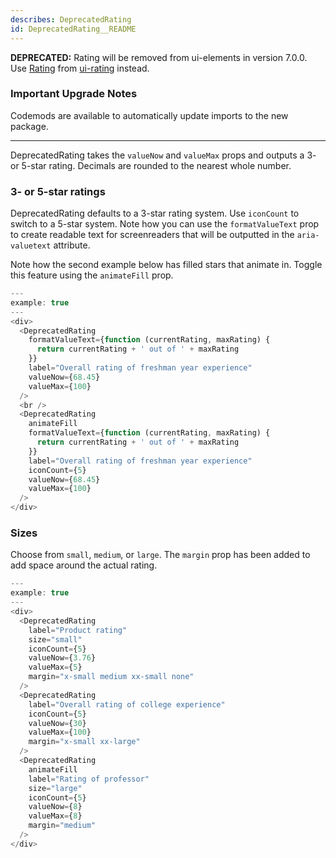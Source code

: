 ```yaml
---
describes: DeprecatedRating
id: DeprecatedRating__README
---
```


**DEPRECATED:** Rating will be removed from ui-elements in version 7.0.0. Use [Rating](#Rating) from [ui-rating](#ui-rating) instead.

### Important Upgrade Notes
Codemods are available to automatically update imports to the new package.

___


DeprecatedRating takes the `valueNow` and `valueMax` props and
outputs a 3- or 5-star rating. Decimals are rounded to the nearest
whole number.

### 3- or 5-star ratings

DeprecatedRating defaults to a 3-star rating system. Use `iconCount` to switch
to a 5-star system. Note how you can use the `formatValueText` prop to
create readable text for screenreaders that will be outputted in the
`aria-valuetext` attribute.

Note how the second example below has filled stars that animate in. Toggle
this feature using the `animateFill` prop.

```js
---
example: true
---
<div>
  <DeprecatedRating
    formatValueText={function (currentRating, maxRating) {
      return currentRating + ' out of ' + maxRating
    }}
    label="Overall rating of freshman year experience"
    valueNow={68.45}
    valueMax={100}
  />
  <br />
  <DeprecatedRating
    animateFill
    formatValueText={function (currentRating, maxRating) {
      return currentRating + ' out of ' + maxRating
    }}
    label="Overall rating of freshman year experience"
    iconCount={5}
    valueNow={68.45}
    valueMax={100}
  />
</div>
```

### Sizes

Choose from `small`, `medium`, or `large`. The `margin` prop has been added to add
space around the actual rating.

```js
---
example: true
---
<div>
  <DeprecatedRating
    label="Product rating"
    size="small"
    iconCount={5}
    valueNow={3.76}
    valueMax={5}
    margin="x-small medium xx-small none"
  />
  <DeprecatedRating
    label="Overall rating of college experience"
    iconCount={5}
    valueNow={30}
    valueMax={100}
    margin="x-small xx-large"
  />
  <DeprecatedRating
    animateFill
    label="Rating of professor"
    size="large"
    iconCount={5}
    valueNow={8}
    valueMax={8}
    margin="medium"
  />
</div>
```
